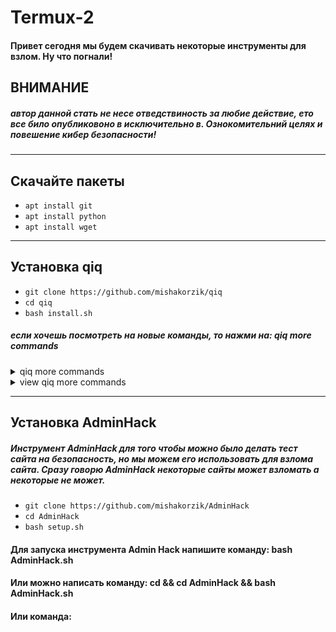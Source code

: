 # Termux-2
#### Привет сегодня мы будем скачивать некоторые инструменты для взлом. Ну что погнали!

## ВНИМАНИЕ
##### автор данной стать не несе отведствиность за любие действие, ето все било опубликовоно в исключительно в. Ознокомительний целях и повешение кибер безопасности!

---
## Скачайте пакеты

* `apt install git`
* `apt install python`
* `apt install wget`

----
## Установка qiq

* `git clone https://github.com/mishakorzik/qiq`
* `cd qiq`
* `bash install.sh`

##### если хочешь посмотреть на новые команды, то нажми на: qiq more commands

<details id="missing-code-coverage">
  <summary>qiq more commands</summary>

##### Готово! Ты успешно скачал qiq. Теперь когда ты в терминале напишешь команду qiq. То тебя покажет много других команд
##### Главное команды писать без пробела, с рисочкой например qiq-install
##### Когда напишешь qiq-install, то тебе напишет Enter module name to install и пиши название модуля который хочешь скачать, например git, python, wget
</details>

<details id="missing-code-coverage">
  <summary>view qiq more commands</summary>

```
>>> qiq-help      :view more qiq info
>>> qiq-update    :update qiq
>>> qiq-version   :view qiq version
>>> qiq-author    :view qiq author
>>> qiq-install   :install packages
>>> qiq-remove    :remove packages
>>> qiq-reinstall :reinstall packages
┐─┐┐ ┬┐─┐┌┐┐┬─┐┌┌┐  ┌─┐┌─┐┌┌┐┌┌┐┬─┐┌┐┐┬─┐┐─┐
└─┐└┌┘└─┐ │ ├─ │││  │  │ ││││││││─┤││││ │└─┐
──┘ ┆ ──┘ ┆ ┴─┘┘ ┆  └─┘┘─┘┘ ┆┘ ┆┘ ┆┆└┘┆─┘──┘
>>> qiq-proces    :view system process
>>> qiq-smalltext :create small logo
>>> qiq-bigtext   :create big logo
>>> qiq-rgb       :create medium colored logo
>>> qiq-rcolor    :create medium rainbow logo
>>> qiq-mysystem  :view my system
>>> qiq-home      :cd to derictory
>>> qiq-usr       :cd to derictory
>>> qiq-bin       :cd to derictory
┬─┐o┌─┐┬  ┬─┐┌┐┐  ┌┐┐┬─┐┐ ┬  ┌─┐┌─┐┌┌┐┌┌┐┬─┐┌┐┐┬─┐┐─┐
├─ ││ ┬│  ├─  │    │││├─ │││  │  │ ││││││││─┤││││ │└─┐
┆  ┆┆─┘┆─┘┴─┘ ┆   ┆└┘┴─┘└┴┆  └─┘┘─┘┘ ┆┘ ┆┘ ┆┆└┘┆─┘──┘
>>> figlet -f Puffy   :no description
>>> figlet -f Bloody  :no description
>>> figlet -f Poison  :no description
>>> figlet -f Block   :no description
>>> figlet -f Avatar  :no description
>>> figlet -f Crazy   :no description
>>> figlet -f Modular :no description
>>> figlet -f Basic   :no description
>>> figlet -f Rusto   :no description
>>> figlet -f Pagga   :no description
┌─┐┌┐┐┬ ┬┬─┐┬─┐  ┌─┐┌─┐┌┌┐┌┌┐┬─┐┌┐┐┬─┐┐─┐
│ │ │ │─┤├─ │┬┘  │  │ ││││││││─┤││││ │└─┐
┘─┘ ┆ ┆ ┴┴─┘┆└┘  └─┘┘─┘┘ ┆┘ ┆┘ ┆┆└┘┆─┘──┘
>>> qiq-AllHackingTools :Install AllHackingTools
>>> qiq-FreeProxy       :Install Free-Proxy
>>> qiq-AdminHack       :Install AdminHack
```
</details>

-----

## Установка AdminHack

##### Инструмент AdminHack для того чтобы можно было делать тест сайта на безопасность, но мы можем его использовать для взлома сайта. Сразу говорю AdminHack некоторые сайты может взломать а некоторые не может.

* `git clone https://github.com/mishakorzik/AdminHack`
* `cd AdminHack`
* `bash setup.sh`

#### Для запуска инструмента Admin Hack напишите команду: bash AdminHack.sh
#### Или можно написать команду: cd && cd AdminHack && bash AdminHack.sh
#### Или команда: 





